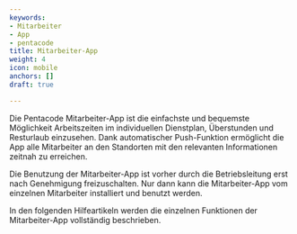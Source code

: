 ```yaml
---
keywords:
- Mitarbeiter
- App
- pentacode
title: Mitarbeiter-App
weight: 4
icon: mobile
anchors: []
draft: true

---
```

Die Pentacode Mitarbeiter-App ist die einfachste und bequemste Möglichkeit Arbeitszeiten im individuellen Dienstplan, Überstunden und Resturlaub einzusehen. Dank automatischer Push-Funktion ermöglicht die App alle Mitarbeiter an den Standorten mit den relevanten Informationen zeitnah zu erreichen.

Die Benutzung der Mitarbeiter-App ist vorher durch die Betriebsleitung erst nach Genehmigung freizuschalten. Nur dann kann die Mitarbeiter-App vom einzelnen Mitarbeiter installiert und benutzt werden.

In den folgenden Hilfeartikeln werden die einzelnen Funktionen der Mitarbeiter-App vollständig beschrieben.